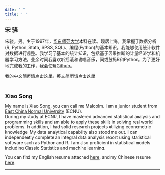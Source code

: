 ```yaml
---
date: " "
title: ' '
---
```


<font size=4.5>**宋 骁**</font>

宋骁。男。生于1997年，[华东师范大学](https://www.ecnu.edu.cn/)本科在读。现居上海。我掌握了数据分析(R, Python, Stata, SPSS, SQL)、编程(Python)的基本知识。我能够使用统计软件对数据进行规整。我学习了基本的统计知识，包括基于因果推断的计量经济学和机器学习方法。业余时间我喜欢听摇滚和说唱音乐，间或鼓捣R和Python。为了更好地完成我的工作，我会使用[Github](https://github.com/ECSTA7Y)。

我的中文简历请点击[这里](/zh/zhresume/)，英文简历请点击[这里](/en/enresume/)

&emsp;

<font size=4.5>**Xiao Song**</font>

My name is Xiao Song, you can call me Malcolm. I am a junior student from  [East China Normal University](http://english.ecnu.edu.cn/) (ECNU).  
During my study at ECNU, I have mastered advanced statistical analysis and programming skills and am able to apply these skills in solving real world problems. In addition, I had solid research projects utilizing econometric knowledge. My data analytical capability also stood me out. I can independently complete an integral data analysis report using statistical software such as Python and R. I am also proficient in statistical models including Classic Statistics and machine learning.

You can find my English resume attached [here](/en/enresume/), and my Chinese resume [here](/zh/zhresume/).

---




